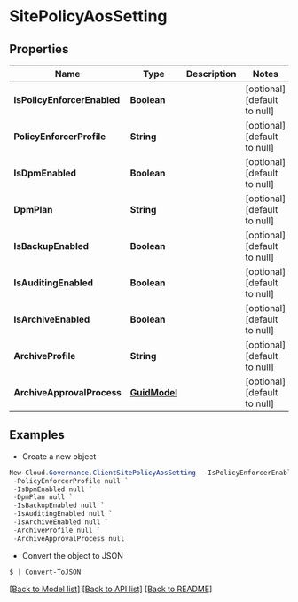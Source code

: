 # SitePolicyAosSetting
## Properties

Name | Type | Description | Notes
------------ | ------------- | ------------- | -------------
**IsPolicyEnforcerEnabled** | **Boolean** |  | [optional] [default to null]
**PolicyEnforcerProfile** | **String** |  | [optional] [default to null]
**IsDpmEnabled** | **Boolean** |  | [optional] [default to null]
**DpmPlan** | **String** |  | [optional] [default to null]
**IsBackupEnabled** | **Boolean** |  | [optional] [default to null]
**IsAuditingEnabled** | **Boolean** |  | [optional] [default to null]
**IsArchiveEnabled** | **Boolean** |  | [optional] [default to null]
**ArchiveProfile** | **String** |  | [optional] [default to null]
**ArchiveApprovalProcess** | [**GuidModel**](GuidModel.md) |  | [optional] [default to null]

## Examples

- Create a new object
```powershell
New-Cloud.Governance.ClientSitePolicyAosSetting  -IsPolicyEnforcerEnabled null `
 -PolicyEnforcerProfile null `
 -IsDpmEnabled null `
 -DpmPlan null `
 -IsBackupEnabled null `
 -IsAuditingEnabled null `
 -IsArchiveEnabled null `
 -ArchiveProfile null `
 -ArchiveApprovalProcess null
```

- Convert the object to JSON
```powershell
$ | Convert-ToJSON
```


[[Back to Model list]](../README.md#documentation-for-models) [[Back to API list]](../README.md#documentation-for-api-endpoints) [[Back to README]](../README.md)


